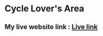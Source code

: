 # Cycle Lover's Area

## My live website link : [Live link](https://648cc7fccc1ae511db16a0f7--steady-zabaione-87273b.netlify.app/)